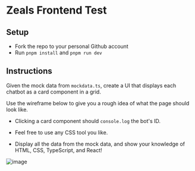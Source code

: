 # Zeals Frontend Test

## Setup
- Fork the repo to your personal Github account
- Run `pnpm install` and `pnpm run dev`

## Instructions

Given the mock data from `mockdata.ts`, create a UI that displays each chatbot as a card component in a grid.

Use the wireframe below to give you a rough idea of what the page should look like.

- Clicking a card component should `console.log` the bot's ID.

- Feel free to use any CSS tool you like.

- Display all the data from the mock data, and show your knowledge of HTML, CSS, TypeScript, and React!

![image](https://user-images.githubusercontent.com/50345650/212312569-8108cad6-7b73-4d64-a176-682481ed1abb.png)

